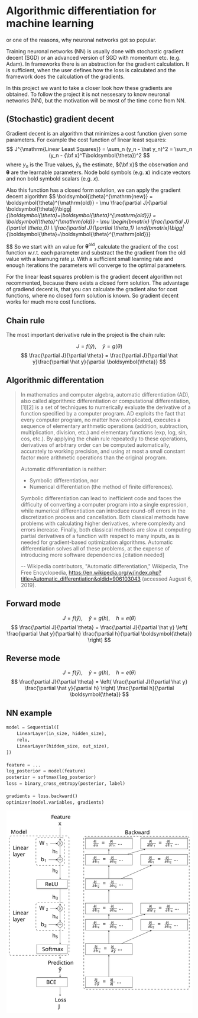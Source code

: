 # Algorithmic differentiation for machine learning
or one of the reasons, why neuronal networks got so popular.

Training neuronal networks (NN) is usually done with stochastic gradient decent (SGD) or an advanced version of SGD with momentum etc. (e.g. Adam).
In frameworks there is an abstraction for the gradient calculation.
It is sufficient, when the user defines how the loss is calculated
and the framework does the calculation of the gradients.

In this project we want to take a closer look how these gradients are obtained.
To follow the project it is not nessesary to know neuronal networks (NN), 
but the motivation will be most of the time come from NN.

## (Stochastic) gradient decent

Gradient decent is an algorithm that minimizes a cost function given some parameters.
For example the cost function of linear least squares:
$$
    J^{\mathrm{Linear Least Squares}} = \sum_n (y_n - \hat y_n)^2 = \sum_n (y_n - {\bf x}^T\boldsymbol{\theta})^2
$$
where $y_n$ is the True values, $\hat y_n$ the estimate, ${\bf x}$ the observation and $\boldsymbol{\theta}$ are the learnable parameters. Node bold symbols (e.g. $\mathbf{x}$) indicate vectors and non bold symbold scalars (e.g. $x$).

Also this function has a closed form solution, we can apply the gradient decent algorithm
$$
    \boldsymbol{\theta}^{\mathrm{new}} = \boldsymbol{\theta}^{\mathrm{old}} - \mu \frac{\partial J}{\partial \boldsymbol{\theta}}\bigg|_{\boldsymbol{\theta}=\boldsymbol{\theta}^{\mathrm{old}}} = 
    \boldsymbol{\theta}^{\mathrm{old}} - \mu \begin{bmatrix} 
        \frac{\partial J}{\partial \theta_0} \\
        \frac{\partial J}{\partial \theta_1}
    \end{bmatrix}\bigg|_{\boldsymbol{\theta}=\boldsymbol{\theta}^{\mathrm{old}}}
    
$$
So we start with an value for $\boldsymbol{\theta}^{\mathrm{old}}$, calculate the gradient of the cost function w.r.t. each parameter and substract the the gradient from the old value with a learnung rate $\mu$.
With a sufficient small learning rate and enough iterations the parameters will converge to the optimal parameters.

For the linear least squares problem is the gradient decent algorithm not recommented, because there exists a closed form solution.
The advantage of gradiend decent is, that you can calculate the gradient also for cost functions, where no closed form solution is known.
So gradient decent works for much more cost functions.


## Chain rule

The most important derivative rule in the project is the chain rule:

$$
   J = f(\hat y),\quad \hat y = g(\theta)
$$
$$
   \frac{\partial J}{\partial \theta} = \frac{\partial J}{\partial \hat y}\frac{\partial \hat y}{\partial \boldsymbol{\theta}}
$$

## Algorithmic differentation

> In mathematics and computer algebra, automatic differentiation (AD), 
> also called algorithmic differentiation or computational differentiation,[1][2] 
> is a set of techniques to numerically evaluate the derivative of a function specified 
> by a computer program. 
> AD exploits the fact that every computer program, no matter how complicated, 
> executes a sequence of elementary arithmetic operations (addition, subtraction, multiplication, 
> division, etc.) and elementary functions (exp, log, sin, cos, etc.). 
> By applying the chain rule repeatedly to these operations, 
> derivatives of arbitrary order can be computed automatically, 
> accurately to working precision, 
> and using at most a small constant factor more arithmetic operations than the original program.
> 
> Automatic differentiation is neither:
> - Symbolic differentiation, nor
> - Numerical differentiation (the method of finite differences).
>
> Symbolic differentiation can lead to inefficient code and faces the 
> difficulty of converting a computer program into a single expression, 
> while numerical differentiation can introduce round-off errors in the discretization process 
> and cancellation. 
> Both classical methods have problems with calculating higher derivatives, 
> where complexity and errors increase. 
> Finally, both classical methods are slow at computing partial 
> derivatives of a function with respect to many inputs, 
> as is needed for gradient-based optimization algorithms. 
> Automatic differentiation solves all of these problems, 
> at the expense of introducing more software dependencies.[citation needed]
 >
 > -- Wikipedia contributors, "Automatic differentiation," Wikipedia, The Free Encyclopedia, https://en.wikipedia.org/w/index.php?title=Automatic_differentiation&oldid=906103043 (accessed August 6, 2019).


## Forward mode

$$
   J = f(\hat y),\quad \hat y = g(h),\quad h = e(\theta)
$$
$$
   \frac{\partial J}{\partial \theta} = 
        \frac{\partial J}{\partial \hat y}
        \left(
            \frac{\partial \hat y}{\partial h}
            \frac{\partial h}{\partial \boldsymbol{\theta}}
        \right)
$$
## Reverse mode

$$
   J = f(\hat y),\quad \hat y = g(h),\quad h = e(\theta)
$$
$$
   \frac{\partial J}{\partial \theta} = 
        \left(
            \frac{\partial J}{\partial \hat y}
            \frac{\partial \hat y}{\partial h}
        \right)
        \frac{\partial h}{\partial \boldsymbol{\theta}}
$$

## NN example

```python
model = Sequential([
    LinearLayer(in_size, hidden_size),
    relu,
    LinearLayer(hidden_size, out_size),
])

feature = ...
log_posterior = model(feature)
posterior = softmax(log_posterior)
loss = binary_cross_entropy(posterior, label)

gradients = loss.backward()
optimizer(model.variables, gradients)
```

![tikz/mlp.svg](tikz/mlp.svg)






